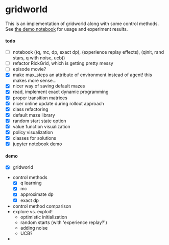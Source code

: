 # gridworld
This is an implementation of gridworld along with some control methods. See [the demo notebook](https://github.com/rwarren2163/rl_sandbox/blob/master/demo.ipynb) for usage and experiment results. 

#### todo
- [ ] notebook ((q, mc, dp, exact dp), (experience replay effects), (qinit, rand stars, q with noise, ucb))
- [ ] refactor RickGrid, which is getting pretty messy
- [ ] episode movie?
- [X] make max_steps an attribute of environment instead of agent! this makes more sense...
- [X] nicer way of saving default mazes
- [X] read, implement exact dynamic programming
- [X] proper transition matrices
- [X] nicer online update during rollout approach
- [X] class refactoring
- [X] default maze library
- [X] random start state option
- [X] value function visualization
- [X] policy visualization
- [X] classes for solutions
- [X] jupyter notebook demo

#### demo
- [X] gridworld
- control methods
    - [X] q learning
    - [X] mc
    - [X] approximate dp
    - [X] exact dp
- control method comparison
- explore vs. exploit!
    - optimistic initialization
    - random starts (with 'experience replay?')
    - adding noise
    - UCB?
- 